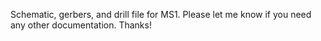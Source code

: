 Schematic, gerbers, and drill file for MS1. Please let me know if you need any other documentation. Thanks!
